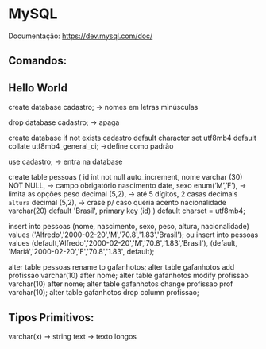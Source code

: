 # MySQL

Documentação: https://dev.mysql.com/doc/

## Comandos:

## Hello World
create database cadastro; → nomes em letras minúsculas

drop database cadastro; → apaga

create database if not exists cadastro
default character set utf8mb4
default collate utf8mb4_general_ci; →define como padrão

use cadastro; → entra na database

create table pessoas (
id int not null auto_increment,
nome varchar (30) NOT NULL,		→ campo obrigatório
nascimento date,
sexo enum(‘M’,’F’),		→ limita as opções 
peso decimal (5,2),		→ até 5 dígitos, 2 casas decimais
`altura` decimal (5,2),	→ crase p/ caso queria acento
nacionalidade varchar(20) default 'Brasil',
primary key (id)
) default charset = utf8mb4;

insert into pessoas (nome, nascimento, sexo, peso, altura, nacionalidade)
values ('Alfredo','2000-02-20','M','70.8','1.83','Brasil');
ou
insert into pessoas values
(default,'Alfredo','2000-02-20','M','70.8','1.83','Brasil'),
(default, 'Mariá','2000-02-20','F','70.8','1.83', default);

alter table pessoas rename to gafanhotos;
alter table gafanhotos add profissao varchar(10) after nome;
alter table gafanhotos modify profissao varchar(10) after nome;
alter table gafanhotos change profissao prof varchar(10);
alter table gafanhotos drop column profissao; 


## Tipos Primitivos:
varchar(x) → string
text → texto longos